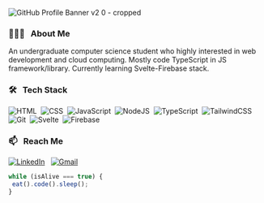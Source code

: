![GitHub Profile Banner v2 0 - cropped](https://github.com/Yor-dan/Yor-dan/assets/106906701/ab07d868-0f88-43fe-9a64-e7295a71909e)

### 👨🏻‍💻 &nbsp; About Me
An undergraduate computer science student who highly interested in web development and cloud computing. Mostly code TypeScript in JS framework/library. Currently learning Svelte-Firebase stack.

### 🛠 &nbsp; Tech Stack
![HTML](https://img.shields.io/badge/-HTML-05122A?style=flat&logo=HTML5)&nbsp;
![CSS](https://img.shields.io/badge/-CSS-05122A?style=flat&logo=CSS3&logoColor=1572B6)&nbsp;
![JavaScript](https://img.shields.io/badge/-JavaScript-05122A?style=flat&logo=javascript)&nbsp;
![NodeJS](https://img.shields.io/badge/-NodeJS-05122A?style=flat&logo=nodedotjs)&nbsp;
![TypeScript](https://img.shields.io/badge/-TypeScript-05122A?style=flat&logo=typescript)&nbsp;
![TailwindCSS](https://img.shields.io/badge/-TailwindCSS-05122A?style=flat&logo=tailwindcss)&nbsp;
![Git](https://img.shields.io/badge/-Git-05122A?style=flat&logo=git)&nbsp;
![Svelte](https://img.shields.io/badge/-Svelte-05122A?style=flat&logo=svelte)&nbsp;
![Firebase](https://img.shields.io/badge/-Firebase-05122A?style=flat&logo=firebase)&nbsp;

### 📫 &nbsp; Reach Me

<a href="https://www.linkedin.com/in/yordan-bian/"><img alt="LinkedIn" src="https://img.shields.io/badge/yordan--bian%20-%230077B5.svg?&style=flat&logo=linkedin&logoColor=white"/></a> &nbsp;
<a href="mailto:yordanbian@gmail.com"><img alt="Gmail" src="https://img.shields.io/badge/yordanbian@gmail.com-D14836?style=flat&logo=gmail&logoColor=white" /></a> &nbsp;

```JavaScript
while (isAlive === true) {
 eat().code().sleep();
}
```
